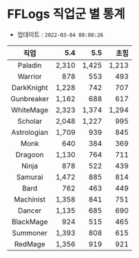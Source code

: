 # FFLogs 직업군 별 통계

- 업데이트 : `2022-03-04 00:08:26`

|직업|5.4|5.5|초힘|
|:-:|-:|-:|-:|
|Paladin|2,310|1,425|1,213|
|Warrior|878|553|493|
|DarkKnight|1,228|742|707|
|Gunbreaker|1,162|688|617|
|WhiteMage|2,323|1,374|1,294|
|Scholar|2,048|1,227|995|
|Astrologian|1,709|939|845|
|Monk|640|384|369|
|Dragoon|1,130|764|711|
|Ninja|878|522|439|
|Samurai|1,472|885|814|
|Bard|762|463|449|
|Machinist|1,358|841|751|
|Dancer|1,135|685|690|
|BlackMage|924|515|465|
|Summoner|1,393|808|615|
|RedMage|1,356|919|921|
